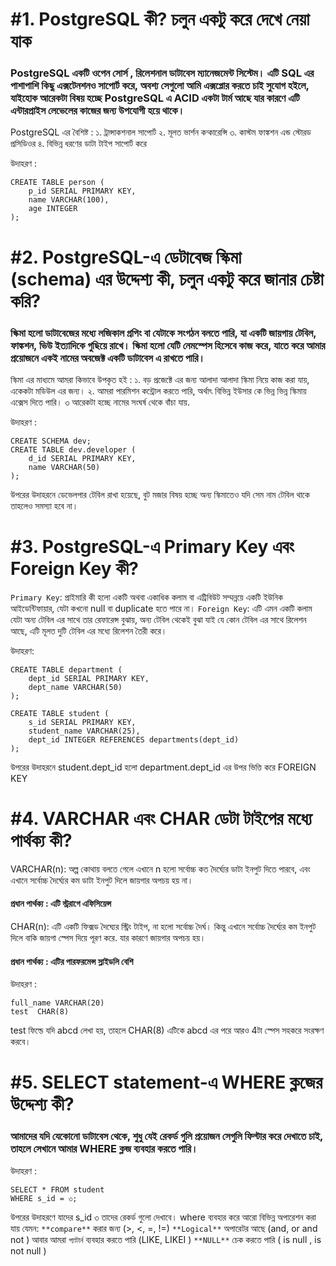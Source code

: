# #1. PostgreSQL কী? চলুন একটু করে দেখে নেয়া যাক

### PostgreSQL একটি ওপেন সোর্স ,  রিলেশনাল ডাটাবেস ম্যানেজমেন্ট সিস্টেম।  এটি SQL এর পাশাপাশি কিছু এক্সটেনশনও সাপোর্ট করে, অবশ্য সেগুলো আমি এক্সপ্লোর করতে চাই সুযোগ হইলে, যাইহোক আরেকটা বিষয় হচ্ছে PostgreSQL এ ACID একটা টার্ম আছে যার কারণে এটি এন্টারপ্রাইস লেভেলের কাজের  জন্য উপযোগী হয়ে থাকে।
 
PostgreSQL এর বৈশিষ্ট :
১. ট্রান্সাকশনাল সাপোর্ট 
২. মূলত ভার্শন কন্কারেন্সি 
৩. কাস্টম ফাঙ্কশন এন্ড স্টোরড প্রসিডিওর 
৪. বিভিন্ন ধরণের ডাটা টাইপ সাপোর্ট করে 

উদাহরণ :
```postgresql
CREATE TABLE person (
    p_id SERIAL PRIMARY KEY,
    name VARCHAR(100),
    age INTEGER
);
```

# #2. PostgreSQL-এ ডেটাবেজ স্কিমা (schema) এর উদ্দেশ্য কী, চলুন একটু করে জানার চেষ্টা করি?

### স্কিমা হলো ডাটাবেজের মধ্যে লজিকাল গ্রপিং বা যেটাকে সংগঠন বলতে পারি, যা একটি জায়গায় টেবিল, ফাঙ্কশন, ভিউ ইত্যাদিকে গুছিয়ে রাখে। স্কিমা হলো যেটি নেমস্পেস হিসেবে কাজ করে, যাতে করে আমার প্রয়োজনে একই নামের অবজেক্ট একটি ডাটাবেস এ রাখতে পারি। 

স্কিমা এর মাধ্যমে আমরা কিভাবে উপকৃত হই :
১. বড় প্রজেক্টে এর জন্য আলাদা আলাদা স্কিমা নিয়ে কাজ করা যায়, একেকটা মডিউল এর জন্য। 
২. আমরা পারমিশন কন্ট্রোল করতে পারি, অর্থাৎ বিভিন্ন ইউসার কে ভিন্ন ভিন্ন স্কিমায় এক্সেস দিতে পারি।
৩ আরেকটা হচ্ছে নামের সংঘর্ষ থেকে বাঁচা যায়.

উদাহরণ :
```
CREATE SCHEMA dev;
CREATE TABLE dev.developer (
    d_id SERIAL PRIMARY KEY,
    name VARCHAR(50)
);
```

উপরের উদাহরনে ডেভেলপার টেবিল রাখা হয়েছে, বুট মজার বিষয় হচ্ছে অন্য স্কিমাতেও যদি সেম নাম টেবিল থাকে তাহলেও সমস্যা হবে না। 

# #3. PostgreSQL-এ Primary Key এবং Foreign Key কী?
 `Primary Key`: প্রাইমারি কী হলো একটি  অথবা একাধিক কলাম বা এট্রিবিউট সম্মন্নয়ে একটি ইউনিক আইডেন্টিফায়ার, যেটা কখনো null বা duplicate হতে পারে না। 
`Foreign Key`: এটি এমন একটি কলাম যেটা অন্য টেবিল এর সাথে তার রেফারেন্স বুঝায়, অন্য টেবিল থেকেই বুঝা যাই যে কোন টেবিল এর সাথে রিলেশন আছে, এটি মূলত দুটি টেবিল এর মধ্যে রিলেশন তৈরী করে। 

 উদাহরণ:

```
CREATE TABLE department (
    dept_id SERIAL PRIMARY KEY,
    dept_name VARCHAR(50)
);

CREATE TABLE student (
    s_id SERIAL PRIMARY KEY,
    student_name VARCHAR(25),
    dept_id INTEGER REFERENCES departments(dept_id)
);
```
উপরের উদাহরনে student.dept_id হলো department.dept_id এর উপর ভিত্তি করে FOREIGN KEY


# #4. VARCHAR এবং CHAR ডেটা টাইপের মধ্যে পার্থক্য কী?

VARCHAR(n): অল্প কোথায় বলতে গেলে এখানে n হলো সর্বোচ্চ কত দৈর্ঘ্যের ডাটা ইনপুট দিতে পারবে, এবং এখানে সর্বোচ্চ দৈর্ঘ্যের কম ডাটা ইনপুট দিলে জায়গার অপচয় হয় না। 
#### প্রধান পার্থক্য : এটি স্ট্ররাগে এফিসিয়েন্স 
CHAR(n): এটি একটি ফিক্সড দৈঘ্যের  স্ট্রিং টাইপ, না হলো সর্বোচ্চ দৈর্ঘ।  কিন্তু এখানে সর্বোচ্চ দৈর্ঘ্যের কম ইনপুট দিলে বাকি জায়গা স্পেস দিয়ে পূরণ করে. যার কারণে জায়গার অপচয় হয়।  
#### প্রধান পার্থক্য : এটির পারফরমেন্স স্লাইডলি বেশি

উদাহরণ :
```
full_name VARCHAR(20)
test  CHAR(8)
```
test ফিল্ডে যদি abcd লেখা হয়, তাহলে CHAR(8) এটিকে abcd এর পরে আরও 4টা স্পেস সহকরে সংরক্ষণ করবে।

# #5. SELECT statement-এ WHERE ক্লজের উদ্দেশ্য কী?

### আমাদের যদি যেকোনো ডাটাবেস থেকে, শুধু যেই রেকর্ড গুলি প্রয়োজন সেগুলি ফিল্টার করে দেখাতে চাই, তাহলে সেখানে আমার WHERE ক্লজ ব্যবহার করতে পারি। 

উদাহরণ :
```
SELECT * FROM student 
WHERE s_id = ৩;
```
উপরের উদাহরণে যাদের s_id ৩ তাদের রেকর্ড গুলো দেখাবে। 
where ব্যবহার করে আরো বিভিন্ন অপারেশন করা যায় যেমন:
 `**compare**` করার জন্য (>, <, =, !=)
`**Logical**` অপারেটর আছে (and, or and not )
আবার আমরা `প্যাটার্ন` ব্যবহার করতে পারি (LIKE, LIKEI )
`**NULL**` চেক করতে পারি ( is null , is not null )
